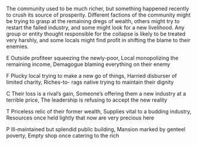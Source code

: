 The community used to be much richer, but something happened recently to crush its source of prosperity. Different factions of the community might be trying to grasp at the remaining dregs of wealth, others might try to restart the failed industry, and some might look for a new livelihood. Any group or entity thought responsible for the collapse is likely to be treated very harshly, and some locals might find profit in shifting the blame to their enemies.

E Outside profiteer squeezing the newly-poor, Local monopolizing the remaining income, Demagogue blaming everything on their enemy

F Plucky local trying to make a new go of things, Harried disburser of limited charity, Riches-to- rags native trying to maintain their dignity

C Their loss is a rival’s gain, Someone’s offering them a new industry at a terrible price, The leadership is refusing to accept the new reality

T Priceless relic of their former wealth, Supplies vital to a budding industry, Resources once held lightly that now are very precious here

P Ill-maintained but splendid public building, Mansion marked by genteel poverty, Empty shop once catering to the rich
